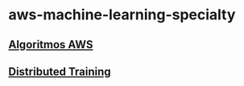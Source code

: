 # aws-machine-learning-specialty

## [Algoritmos AWS](sagemaker-algorithms/algoritmos-aws.ipynb)

## [Distributed Training](distributed-training/distributed_training.ipynb)
